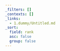 ```yaml
---
_filters: []
_contexts: []
_links:
  - 1.dummy/Untitled.md
_sort:
  field: rank
  asc: false
  group: false
---
```

